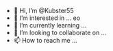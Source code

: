 - 👋 Hi, I’m @Kubster55
- 👀 I’m interested in ... eo
- 🌱 I’m currently learning ... 
- 💞️ I’m looking to collaborate on ... 
- 📫 How to reach me ... 
<!---
Kubster55/Kubster55 is a ✨ special ✨ repository because its `README.md` (this file) appears on your GitHub profile.
You can click the Preview link to take a look at your changes.
--->
